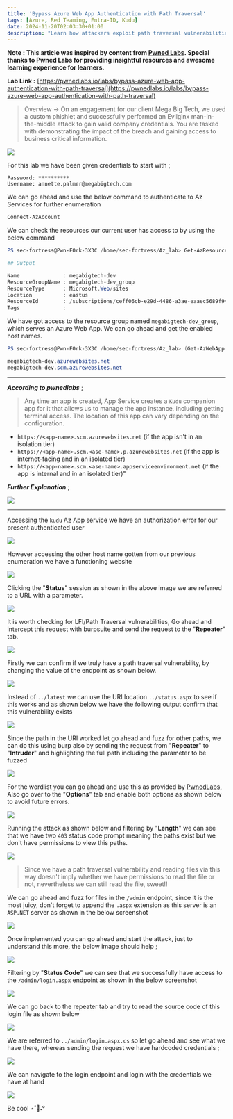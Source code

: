 ```yaml
---
title: 'Bypass Azure Web App Authentication with Path Traversal'
tags: [Azure, Red Teaming, Entra-ID, Kudu]
date: 2024-11-20T02:03:30+01:00
description: "Learn how attackers exploit path traversal vulnerabilities to bypass authentication and gain unauthorized access to Azure Web Apps."
---
```


**Note : This article was inspired by content from [Pwned Labs](https://pwnedlabs.io/labs/bypass-azure-web-app-authentication-with-path-traversal). Special thanks to Pwned Labs for providing insightful resources and awesome learning experience for learners.**

**Lab Link :** [https://pwnedlabs.io/labs/bypass-azure-web-app-authentication-with-path-traversal](https://pwnedlabs.io/labs/bypass-azure-web-app-authentication-with-path-traversal)



> Overview -> On an engagement for our client Mega Big Tech, we used a custom phishlet and successfully performed an Evilginx man-in-the-middle attack to gain valid company credentials. You are tasked with demonstrating the impact of the breach and gaining access to business critical information.


![](https://i.pinimg.com/control2/736x/22/25/3b/22253bf858c4d62c5100892e1b217b3b.jpg#center)



For this lab we have been given credentials to start with ;


```
Password: **********
Username: annette.palmer@megabigtech.com
```

We can go ahead and use the below command to authenticate to Az Services for further enumeration


```powershell
Connect-AzAccount
```

We can check the resources our current user has access to by using the below command


```powershell
PS sec-fortress@Pwn-F0rk-3X3C /home/sec-fortress/Az_lab> Get-AzResource  

## Output

Name              : megabigtech-dev
ResourceGroupName : megabigtech-dev_group
ResourceType      : Microsoft.Web/sites
Location          : eastus
ResourceId        : /subscriptions/ceff06cb-e29d-4486-a3ae-eaaec5689f94/resourceGroups/megabigtech-dev_group/providers/Microsoft.Web/sites/megabigtech-dev
Tags              : 

```

We have got access to the resource group named `megabigtech-dev_group`, which serves an Azure Web App. We can go ahead and get the enabled host names.


```powershell
PS sec-fortress@Pwn-F0rk-3X3C /home/sec-fortress/Az_lab> (Get-AzWebApp -ResourceGroupName "megabigtech-dev_group" -Name "megabigtech-dev").EnabledHostNames

megabigtech-dev.azurewebsites.net
megabigtech-dev.scm.azurewebsites.net
```



---


***According to pwnedlabs*** ;


> Any time an app is created, App Service creates a `Kudu` companion app for it that allows us to manage the app instance, including getting terminal access. The location of this app can vary depending on the configuration.

  

- `https://<app-name>.scm.azurewebsites.net` (if the app isn't in an isolation tier)
- `https://<app-name>.scm.<ase-name>.p.azurewebsites.net` (if the app is internet-facing and in an isolated tier)
- `https://<app-name>.scm.<ase-name>.appserviceenvironment.net` (if the app is internal and in an isolated tier)"

***Further Explanation*** ;

![](https://i.imgur.com/BrQHnyH.png)


---


Accessing the `kudu` Az App service we have an authorization error for our present authenticated user


![](https://i.imgur.com/5op62R2.png)


However accessing the other host name gotten from our previous enumeration we have a functioning website

![](https://i.imgur.com/6TZNOHb.png)


Clicking the "**Status**" session as shown in the above image we are referred to a URL with a parameter.


![](https://i.imgur.com/d4cGD9u.png)


It is worth checking for LFI/Path Traversal vulnerabilities, Go ahead and intercept this request with burpsuite and send the request to the "**Repeater**"  tab.


![](https://i.imgur.com/mpiBMof.png)


Firstly we can confirm if we truly have a path traversal vulnerability, by changing the value of the endpoint as shown below.


![](https://i.imgur.com/rNhao1I.png)


Instead of `../latest` we can use the URI location `../status.aspx` to see if this works and as shown below we have the following output confirm that this vulnerability exists


![](https://i.imgur.com/hvIE09o.png)


Since the path in the URI worked let go ahead and fuzz for other paths, we can do this using burp also by sending the request from "**Repeater**" to "**Intruder**" and highlighting the full path including the parameter to be fuzzed



![](https://i.imgur.com/NlQZwk8.png)



For the wordlist you can go ahead and use this as provided by  [PwnedLabs](https://raw.githubusercontent.com/emadshanab/WordLists-20111129/refs/heads/master/Directories_Common.wordlist), Also go over to the "**Options**" tab and enable both options as shown below to avoid future errors.


![](https://i.imgur.com/IjrCGAu.png)



Running the attack as shown below and filtering by "**Length**" we can see that we have two `403` status code prompt meaning the paths exist but we don't have permissions to view this paths.



![](https://i.imgur.com/39HaPZG.png)



> Since we  have a path traversal vulnerability and reading files via this way doesn't imply whether we have permissions to read the file or not, nevertheless we can still read the file, sweet!!


We can go ahead and fuzz for files in the `/admin` endpoint, since it is the most juicy, don't forget to append the `.aspx` extension as this server is an `ASP.NET` server as shown in the below screenshot


![](https://i.imgur.com/U9tBKL2.png)


Once implemented you can go ahead and start the attack, just to understand this more, the below image should help ;


![](https://i.imgur.com/CyxcWSs.png)



Filtering by "**Status Code**" we can see that we successfully have access to the `/admin/login.aspx` endpoint as shown in the below screenshot



![](https://i.imgur.com/UOlf7t6.png)



We can go back to the repeater tab and try to read the source code of this login file as shown below


![](https://i.imgur.com/xsdBMDw.png)


We are referred to `../admin/login.aspx.cs` so let go ahead and see what we have there, whereas sending the request we have hardcoded credentials ;


![](https://i.imgur.com/cZu7fCg.png)



We can navigate to the login endpoint and login with the credentials we have at hand 


![](https://i.imgur.com/IbrSE3p.png)



Be cool ⋆˚🐾˖°